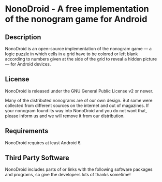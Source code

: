 
# NonoDroid - A free implementation of the nonogram game for Android

## Description

NonoDroid is an open-source implementation of the nonogram game — a logic puzzle
in which cells in a grid have to be colored or left blank according to numbers
given at the side of the grid to reveal a hidden picture — for Android devices. 

## License

NonoDroid is released under the GNU General Public License v2 or newer.

Many of the distributed nonograms are of our own design. But some were
collected from different sources on the internet and out of magazines. If your
nonogram found its way into NonoDroid and you do not want that, please inform
us and we will remove it from our distribution.

## Requirements

NonoDroid requires at least Android 6.

## Third Party Software

NonoDroid includes parts of or links with the following software packages and 
programs, so give the developers lots of thanks sometime!

